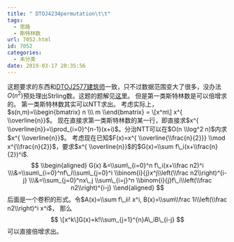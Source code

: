 ```yaml
---
title: " DTOJ4234permutation\t\t"
tags:
  - 思路
  - 斯特林数
url: 7052.html
id: 7052
categories:
  - 未分类
date: 2019-03-17 20:35:56
---
```


这题要求的东西和[DTOJ2577建筑师](http://10.110.182.1/problem/2577)一致，只不过数据范围变大了很多，没办法$O(n^2)$预处理出Strling数。这题的题解见[这里](http://www.dtenomde.com/author=iftest614/article=5016/)。 但是第一类斯特林数是可以倍增求的。 第一类斯特林数其实可以NTT求出。 考虑实际上，$s(n,m)=\\begin{bmatrix} n \\\ m \\end{bmatrix} = \[x^m\] x^{ \\overline{n}}$。 现在直接求第一类斯特林数的某一行，即直接求$x^{ \\overline{n}}=\\prod_{i=0}^{n-1}(x+i)$。分治NTT可以在$O(n \\log^2 n)​$内求$x^{ \\overline{n}}$。 考虑现在已知$F(x)=x^{ \\overline{\\frac{n}{2}}} \\mod x^{\\frac{n}{2}}$，要求$x^{ \\overline{n}}$的$G(x)=\\sum f\_i(x+\\frac{n}{2})^i$. $$ \\begin{aligned} G(x) &=\\sum\_{i=0}^n f\_i(x+\\frac n2)^i \\\&=\\sum\_{i=0}^nf\_i\\sum\_{j=0}^i \\binom{i}{j}x^j\\left(\\frac n2\\right)^{i-j} \\\&=\\sum_{j=0}^nx\_j \\sum\_{i=j}^n \\binom{i}{j}f\_i\\left(\\frac n2\\right)^{i-j} \\end{aligned} $$ 后面是一个卷积的形式。令$A(x)=\\sum f\_ii! x^i, B(x)=\\sum\\frac 1i\\left(\\frac n2\\right)^i x^i$， 那么 $$ \[x^k\]G(x)=k!\\sum_{j=1}^{n}A\_iB\_{i-j} $$ 可以直接倍增求出。